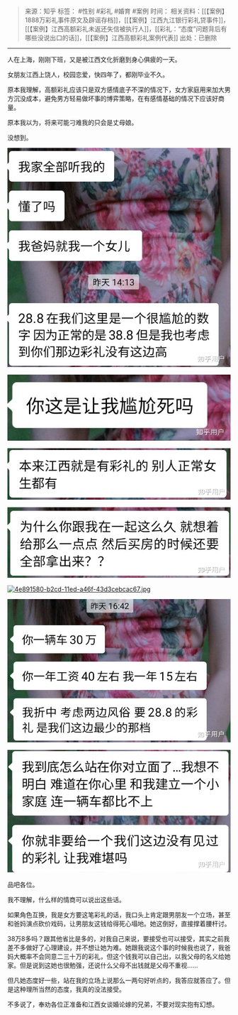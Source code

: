 > 来源：知乎
> 标签： #性别 #彩礼 #婚育 #案例
> 时间：
> 相关资料：[[【案例】1888万彩礼事件原文及辟谣存档]]，[[【案例】江西九江银行彩礼贷事件]]，[[【案例】江西高额彩礼未返还失信被执行人]]，[[彩礼：“态度”问题背后有哪些没说出口的话]]，[[【案例】江西高额彩礼案例代表]]
> 出处：已删除
***

人在上海，刚刚下班，又是被江西文化折磨到身心俱疲的一天。

女朋友江西上饶人，校园恋爱，快四年了，都刚毕业不久。

原本我理解，高额彩礼应该只是双方感情底子不深的情况下，女方家庭用来加大男方沉没成本，避免男方轻易做坏事的博弈策略，在有感情基础的情况下应该好商量。

原本我以为，将来可能刁难我的只会是丈母娘。

没想到。

[![4e8b1150-b2cd-11ed-a46f-43d3cebcac67.jpg](https://raw.githubusercontent.com/bluntvoice/mypic/main/4e8b1150-b2cd-11ed-a46f-43d3cebcac67.jpg)](https://raw.githubusercontent.com/bluntvoice/mypic/main/4e8b1150-b2cd-11ed-a46f-43d3cebcac67.jpg)

[![4e8c97f0-b2cd-11ed-a46f-43d3cebcac67.jpg](https://raw.githubusercontent.com/bluntvoice/mypic/main/4e8c97f0-b2cd-11ed-a46f-43d3cebcac67.jpg)](https://raw.githubusercontent.com/bluntvoice/mypic/main/4e8c97f0-b2cd-11ed-a46f-43d3cebcac67.jpg)

[![4e8767d0-b2cd-11ed-a46f-43d3cebcac67.jpg](https://raw.githubusercontent.com/bluntvoice/mypic/main/4e8767d0-b2cd-11ed-a46f-43d3cebcac67.jpg)](https://raw.githubusercontent.com/bluntvoice/mypic/main/4e8767d0-b2cd-11ed-a46f-43d3cebcac67.jpg)

[![4e893c90-b2cd-11ed-a46f-43d3cebcac67.jpg](https://raw.githubusercontent.com/bluntvoice/mypic/main/4e893c90-b2cd-11ed-a46f-43d3cebcac67.jpg)](https://raw.githubusercontent.com/bluntvoice/mypic/main/4e893c90-b2cd-11ed-a46f-43d3cebcac67.jpg)

[![4e891580-b2cd-11ed-a46f-43d3cebcac67.jpg](https://raw.githubusercontent.com/bluntvoice/mypic/main/4e891580-b2cd-11ed-a46f-43d3cebcac67.jpg)](https://raw.githubusercontent.com/bluntvoice/mypic/main/4e891580-b2cd-11ed-a46f-43d3cebcac67.jpg)

[![4ec18aa0-b2cd-11ed-a46f-43d3cebcac67.jpg](https://raw.githubusercontent.com/bluntvoice/mypic/main/4ec18aa0-b2cd-11ed-a46f-43d3cebcac67.jpg)](https://raw.githubusercontent.com/bluntvoice/mypic/main/4ec18aa0-b2cd-11ed-a46f-43d3cebcac67.jpg)

[![4ec470d0-b2cd-11ed-a46f-43d3cebcac67.jpg](https://raw.githubusercontent.com/bluntvoice/mypic/main/4ec470d0-b2cd-11ed-a46f-43d3cebcac67.jpg)](https://raw.githubusercontent.com/bluntvoice/mypic/main/4ec470d0-b2cd-11ed-a46f-43d3cebcac67.jpg)

品吧各位。

我不理解，什么样的情商可以说出这些话。

如果角色互换，我是女方要这笔彩礼的话，我口头上肯定跟男朋友一个立场，甚至和爸妈演点砍价戏码，让男朋友这钱给得死心塌地。她这倒好，直接撑着腰杆讨。

38万8多吗？跟其他省比是多的，对我自己来说，要接受也可以接受，其实之前我差不多做好了心理建设，并不想让她为难。她跟我说这个事的时候我也说了，我爸妈大概率不会同意二三十万的彩礼，但这个钱我可以自己出，以我父母的名义给她家。但是说到这她也很勉强，还说什么父母不出钱就是父母不重视......

但凡她态度好一些，站在我的立场上说那么一两句好听点的，我答应就答应了。但是这种理所当然的态度，我真的没法接受。

不多说了，奉劝各位正准备和江西女谈婚论嫁的兄弟，不要对现实抱有幻想。
